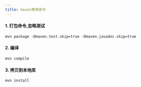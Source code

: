 ```yaml
---
title: maven常用命令
---
```


#### 1. 打包命令,忽略测试
	mvn package -Dmaven.test.skip=true -Dmaven.javadoc.skip=true

<!--more-->
	
#### 2. 编译
	mvn compile
	
#### 3. 拷贝到本地库
	mvn install